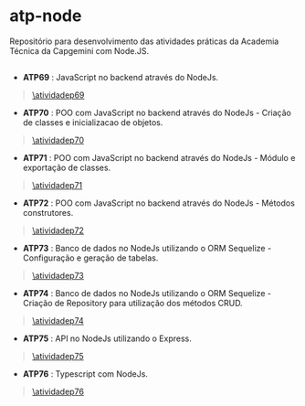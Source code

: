 # atp-node
Repositório para desenvolvimento das atividades práticas da Academia Técnica da Capgemini com Node.JS.
##  
- **ATP69** : JavaScript no backend através do NodeJs.
>[\atividadep69](https://github.com/lorenascimentoo/atp-node/tree/main/atividadep69)

- **ATP70** : POO com JavaScript no backend através do NodeJs - Criação de classes e inicializacao de objetos.
>[\atividadep70](https://github.com/lorenascimentoo/atp-node/tree/main/atividadep70)

- **ATP71** : POO com JavaScript no backend através do NodeJs - Módulo e exportação de classes.
>[\atividadep71](https://github.com/lorenascimentoo/atp-node/tree/main/atividadep71)

- **ATP72** : POO com JavaScript no backend através do NodeJs - Métodos construtores.
>[\atividadep72](https://github.com/lorenascimentoo/atp-node/tree/main/atividadep72)

- **ATP73** : Banco de dados no NodeJs utilizando o ORM Sequelize - Configuração e geração de tabelas.
>[\atividadep73](https://github.com/lorenascimentoo/atp-node/tree/main/atividadep73)

- **ATP74** : Banco de dados no NodeJs utilizando o ORM Sequelize - Criação de Repository para utilização dos métodos CRUD.
>[\atividadep74](https://github.com/lorenascimentoo/atp-node/tree/main/atividadep74)

- **ATP75** : API no NodeJs utilizando o Express.
>[\atividadep75](https://github.com/lorenascimentoo/atp-node/tree/main/atividadep75)

- **ATP76** : Typescript com NodeJs.
>[\atividadep76](https://github.com/lorenascimentoo/atp-node/tree/main/atividadep76)
